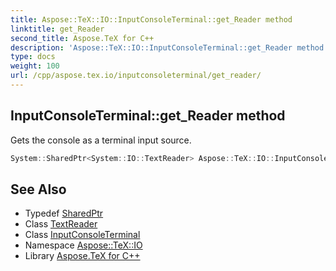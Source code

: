 ```yaml
---
title: Aspose::TeX::IO::InputConsoleTerminal::get_Reader method
linktitle: get_Reader
second_title: Aspose.TeX for C++
description: 'Aspose::TeX::IO::InputConsoleTerminal::get_Reader method. Gets the console as a terminal input source in C++.'
type: docs
weight: 100
url: /cpp/aspose.tex.io/inputconsoleterminal/get_reader/
---
```

## InputConsoleTerminal::get_Reader method


Gets the console as a terminal input source.

```cpp
System::SharedPtr<System::IO::TextReader> Aspose::TeX::IO::InputConsoleTerminal::get_Reader() override
```

## See Also

* Typedef [SharedPtr](../../../system/sharedptr/)
* Class [TextReader](../../../system.io/textreader/)
* Class [InputConsoleTerminal](../)
* Namespace [Aspose::TeX::IO](../../)
* Library [Aspose.TeX for C++](../../../)
